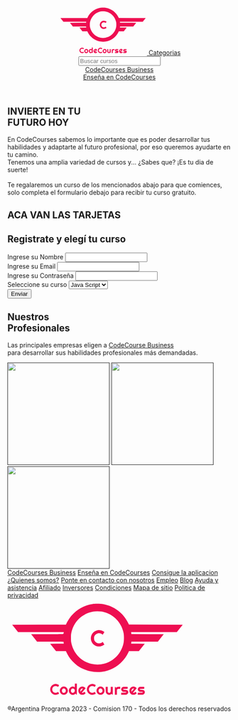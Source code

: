 <!DOCTYPE html>
<html lang="en">
<head>
    <meta charset="UTF-8">
    <meta http-equiv="X-UA-Compatible" content="IE=edge">
    <link rel="stylesheet" href="https://stackpath.bootstrapcdn.com/bootstrap/4.1.3/css/bootstrap.min.css" integrity="sha384-MCw98/SFnGE8fJT3GXwEOngsV7Zt27NXFoaoApmYm81iuXoPkFOJwJ8ERdknLPMO" crossorigin="anonymous">
    <meta name="viewport" content="width=device-width, initial-scale=1.0">
    <link rel="preconnect" href="https://fonts.googleapis.com">
    <link rel="preconnect" href="https://fonts.gstatic.com" crossorigin>
    <link rel="Js" href="./platzi/indexP.js"
    <link href="https://fonts.googleapis.com/css2?family=Inter&display=swap" rel="stylesheet">
    <link rel="stylesheet" href="https://cdn.jsdelivr.net/npm/bootstrap-icons@1.10.3/font/bootstrap-icons.css">
    <link rel="stylesheet" href="./css/style.css">
    <title>Document</title>
</head>
<body>
    <header>
        <div class="contenedor-nav">
            <nav>
                <a href="#">
                    <svg width="200" viewBox="0 0 25 14" fill="none" xmlns="http://www.w3.org/2000/svg">
                        <path d="M11.9654 0.714437C10.8032 0.896997 9.80361 1.44913 9.01993 2.3419C8.8062 2.58679 8.50342 3.04542 8.34758 3.36156L8.22735 3.61091L4.44702 3.61537L0.666687 3.62204L1.08079 4.13856L1.49489 4.6573H4.71196H7.9268L7.91344 4.76193C7.90453 4.82204 7.8934 4.88661 7.88895 4.90665C7.87782 4.94449 7.74424 4.94672 5.60695 4.95117L3.33385 4.95785L3.75017 5.47436L4.16428 5.9931H6.02327C7.49043 5.9931 7.88227 5.99978 7.89118 6.01982C7.89563 6.0354 7.90453 6.10219 7.91344 6.16453L7.9268 6.28253L6.96724 6.28698L6.00992 6.29366L6.42402 6.81017L6.83812 7.32891H7.53274H8.22513L8.35648 7.58939C8.62142 8.12149 8.89971 8.50219 9.3294 8.92075C9.72791 9.30813 10.0819 9.55748 10.5628 9.78902C11.4066 10.1964 12.335 10.3478 13.2901 10.2343C14.8596 10.0495 16.2823 9.02093 16.9925 7.556L17.1038 7.32891H17.8006H18.4953L18.9094 6.81017L19.3235 6.29366L18.3639 6.28698L17.4066 6.28253L17.4222 6.1534C17.4288 6.08438 17.44 6.01982 17.4466 6.00869C17.4511 5.99978 18.2904 5.9931 19.3123 5.9931H21.1669L21.5832 5.47436L21.9973 4.95785L19.7197 4.94672L17.4422 4.93559L17.4266 4.84653C17.4177 4.79755 17.411 4.73522 17.411 4.70627L17.4088 4.6573H20.6236H23.8385L24.2526 4.13856L24.6667 3.62204L20.8819 3.61091L17.0971 3.59978L16.9658 3.33262C16.2889 1.96787 15.011 1.01277 13.4904 0.736701C13.1164 0.667684 12.3372 0.656552 11.9654 0.714437ZM13.1899 1.76527C14.3832 1.92112 15.4719 2.71147 16.0173 3.82242C16.1598 4.11184 16.2956 4.51258 16.3535 4.82427C16.4181 5.16268 16.4136 5.82613 16.3446 6.16898C15.9261 8.25284 13.9335 9.57084 11.8674 9.1278C10.4225 8.82056 9.28709 7.65173 8.98876 6.16898C8.94646 5.95303 8.93979 5.84616 8.93979 5.45878C8.93979 5.07362 8.94646 4.96453 8.98876 4.76416C9.12902 4.08958 9.4563 3.44171 9.90157 2.95414C10.3268 2.48661 10.9101 2.10813 11.489 1.91666C12.0455 1.7341 12.5799 1.68735 13.1899 1.76527Z" fill="#EE0E51"/>
                        <path d="M12.7112 4.38345C12.3951 4.43688 12.0567 4.66619 11.9008 4.93113C11.4088 5.77046 12.1056 6.81016 13.063 6.66545C13.2299 6.63874 13.4815 6.5341 13.5951 6.44504L13.644 6.40497L13.535 6.22909C13.4748 6.13336 13.4214 6.05098 13.4147 6.0443C13.4103 6.03985 13.3635 6.06434 13.3123 6.10219C13.0296 6.30701 12.6355 6.27584 12.3884 6.02649C12.2392 5.87955 12.188 5.7482 12.188 5.52556C12.188 5.36972 12.1969 5.31629 12.2415 5.22501C12.4418 4.81981 12.9517 4.68846 13.3123 4.94894C13.3635 4.98679 13.4103 5.01128 13.4147 5.00682C13.4214 5.00015 13.4748 4.91777 13.535 4.82204L13.644 4.64616L13.5951 4.60831C13.3702 4.43243 12.994 4.33669 12.7112 4.38345Z" fill="#EE0E51"/>
                        <path d="M9.48301 12.149V12.4028L9.41177 12.3605C9.296 12.2959 9.19136 12.2848 9.04887 12.3271C8.81733 12.3939 8.637 12.6365 8.637 12.8837C8.637 13.0106 8.70379 13.1842 8.78617 13.2755C8.98208 13.4914 9.25147 13.5293 9.48301 13.3735L9.59433 13.2978L9.65221 13.3757C9.77021 13.5293 9.77244 13.5226 9.77244 12.6722V11.8929H9.62772H9.48301V12.149ZM9.32939 12.6165C9.5921 12.7545 9.49192 13.1842 9.19804 13.1842C9.03106 13.1842 8.91084 13.0284 8.9331 12.8369C8.95537 12.6343 9.15129 12.5252 9.32939 12.6165Z" fill="#EE0E51"/>
                        <path d="M6.58654 11.9686C6.35945 12.0287 6.18357 12.1801 6.07893 12.405C6.03441 12.503 6.02328 12.5608 6.02105 12.7055C6.02105 12.8636 6.02995 12.9015 6.09452 13.0328C6.17912 13.2042 6.29934 13.3222 6.47522 13.4024C6.65778 13.487 6.90268 13.4848 7.09415 13.3979C7.17207 13.3623 7.24331 13.3222 7.25444 13.3089C7.26558 13.2933 7.24554 13.2421 7.19656 13.1686L7.12086 13.0506L7.03181 13.1107C6.92717 13.1798 6.74684 13.202 6.62216 13.1619C6.28153 13.0484 6.18803 12.5853 6.46187 12.3449C6.61994 12.2068 6.86261 12.189 7.03181 12.3004L7.12309 12.3605L7.18988 12.2558C7.2255 12.1957 7.25667 12.1378 7.25667 12.1222C7.25667 12.0555 6.9383 11.9352 6.76688 11.9397C6.72457 11.9397 6.6422 11.953 6.58654 11.9686Z" fill="#EE0E51"/>
                        <path d="M11.7517 11.9686C11.5246 12.0287 11.3487 12.1801 11.2441 12.405C11.1995 12.503 11.1884 12.5608 11.1862 12.7055C11.1862 12.8636 11.1951 12.9015 11.2596 13.0328C11.3442 13.2042 11.4645 13.3222 11.6403 13.4024C11.8229 13.487 12.0678 13.4848 12.2593 13.3979C12.3372 13.3623 12.4084 13.3222 12.4196 13.3089C12.4307 13.2933 12.4107 13.2421 12.3617 13.1686L12.286 13.0506L12.1969 13.1107C12.0923 13.1798 11.912 13.202 11.7873 13.1619C11.6003 13.0996 11.4645 12.9081 11.4645 12.7055C11.4645 12.503 11.6003 12.3115 11.7873 12.2491C11.912 12.2068 12.0923 12.2313 12.1969 12.3004L12.2882 12.3605L12.355 12.2558C12.3906 12.1957 12.4218 12.1378 12.4218 12.1222C12.4218 12.0555 12.1034 11.9352 11.932 11.9397C11.8897 11.9397 11.8073 11.953 11.7517 11.9686Z" fill="#EE0E51"/>
                        <path d="M7.75983 12.3293C7.5461 12.3983 7.36799 12.6477 7.36799 12.8836C7.36799 13.0061 7.43033 13.1708 7.51493 13.2688C7.63515 13.4091 7.74869 13.4603 7.93571 13.4603C8.12272 13.4603 8.23626 13.4091 8.35649 13.2688C8.44109 13.1708 8.50342 13.0061 8.50342 12.8836C8.50342 12.6788 8.36539 12.4495 8.18951 12.3582C8.07151 12.3003 7.89341 12.287 7.75983 12.3293ZM8.05816 12.612C8.0871 12.6276 8.13608 12.6744 8.16502 12.7167C8.20955 12.7812 8.21623 12.8146 8.20732 12.9148C8.20064 13.0194 8.18728 13.0462 8.11827 13.1107C7.91567 13.2955 7.6307 13.1241 7.66409 12.8369C7.68636 12.6387 7.8845 12.5252 8.05816 12.612Z" fill="#EE0E51"/>
                        <path d="M10.3513 12.3382C10.1353 12.4117 9.97281 12.6454 9.97281 12.8836C9.97281 13.0105 10.0396 13.1842 10.122 13.2755C10.2466 13.4135 10.3557 13.4603 10.5405 13.4603C10.7164 13.4603 10.8277 13.4157 10.939 13.2977L11.0058 13.2287L10.9056 13.1263C10.8121 13.0306 10.8055 13.0284 10.7743 13.0662C10.7142 13.1397 10.6318 13.1842 10.5583 13.1842C10.5183 13.1842 10.4849 13.1775 10.4849 13.1708C10.4849 13.1619 10.7654 12.8191 10.9724 12.5764C11.0058 12.5386 11.0014 12.5297 10.9168 12.4495C10.8233 12.3627 10.6474 12.2937 10.5316 12.2937C10.5005 12.2959 10.4181 12.3137 10.3513 12.3382ZM10.614 12.6009C10.5851 12.6655 10.2934 13.0239 10.2778 13.0128C10.2667 13.0061 10.2622 12.9415 10.2667 12.8703C10.2756 12.7345 10.3313 12.6454 10.4292 12.6053C10.4849 12.5809 10.6251 12.5786 10.614 12.6009Z" fill="#EE0E51"/>
                        <path d="M12.9249 12.3293C12.7112 12.3983 12.5331 12.6477 12.5331 12.8836C12.5331 13.0061 12.5954 13.1708 12.68 13.2688C12.8003 13.4091 12.9138 13.4603 13.1008 13.4603C13.2878 13.4603 13.4014 13.4091 13.5216 13.2688C13.6062 13.1708 13.6685 13.0061 13.6685 12.8836C13.6685 12.6788 13.5305 12.4495 13.3546 12.3582C13.2366 12.3003 13.0585 12.287 12.9249 12.3293ZM13.2233 12.612C13.2522 12.6276 13.3012 12.6744 13.3301 12.7167C13.3747 12.7812 13.3813 12.8146 13.3724 12.9148C13.3658 13.0194 13.3524 13.0462 13.2834 13.1107C13.0808 13.2955 12.7958 13.1241 12.8292 12.8369C12.8515 12.6387 13.0496 12.5252 13.2233 12.612Z" fill="#EE0E51"/>
                        <path d="M17.5424 12.3382C17.3264 12.4117 17.1639 12.6454 17.1639 12.8836C17.1639 13.0105 17.2307 13.1842 17.3131 13.2755C17.4377 13.4135 17.5468 13.4603 17.7316 13.4603C17.9075 13.4603 18.0188 13.4157 18.1301 13.2977L18.1969 13.2287L18.0967 13.1263C18.0032 13.0306 17.9966 13.0284 17.9654 13.0662C17.9053 13.1397 17.8229 13.1842 17.7494 13.1842C17.7094 13.1842 17.676 13.1775 17.676 13.1708C17.676 13.1619 17.9565 12.8191 18.1635 12.5764C18.1969 12.5386 18.1925 12.5297 18.1079 12.4495C18.0144 12.3627 17.8385 12.2937 17.7227 12.2937C17.6915 12.2959 17.6092 12.3137 17.5424 12.3382ZM17.8051 12.6009C17.7761 12.6655 17.4845 13.0239 17.4689 13.0128C17.4578 13.0061 17.4533 12.9415 17.4578 12.8703C17.4667 12.7345 17.5223 12.6454 17.6203 12.6053C17.676 12.5809 17.8162 12.5786 17.8051 12.6009Z" fill="#EE0E51"/>
                        <path d="M13.8244 12.6788C13.8244 13.084 13.8511 13.1953 13.9713 13.32C14.0715 13.4224 14.2363 13.4848 14.3632 13.4669C14.4121 13.4603 14.5012 13.4246 14.5591 13.389L14.6659 13.3222L14.7127 13.3868C14.7394 13.4224 14.775 13.4514 14.7928 13.4514C14.8218 13.4514 14.8262 13.369 14.8262 12.8948V12.3382H14.6815H14.5368V12.6721C14.5368 12.9282 14.5279 13.0239 14.5034 13.0729C14.4366 13.2042 14.2852 13.2243 14.1784 13.1196L14.1138 13.0551V12.6966V12.3382H13.9691H13.8244V12.6788Z" fill="#EE0E51"/>
                        <path d="M15.1157 12.8948V13.4514H15.2604H15.4051V13.104V12.7567L15.4697 12.6922C15.5298 12.6321 15.5476 12.6276 15.7034 12.6276H15.8726V12.4807V12.3337L15.6767 12.3426C15.5186 12.3493 15.4608 12.3627 15.3762 12.4094L15.2715 12.4673L15.2248 12.4027C15.2003 12.3671 15.1646 12.3382 15.1468 12.3382C15.1201 12.3382 15.1157 12.4272 15.1157 12.8948Z" fill="#EE0E51"/>
                        <path d="M16.2622 12.3538C16.1353 12.3849 16.0062 12.5586 16.0062 12.6944C16.0062 12.7857 16.0841 12.9282 16.1643 12.986C16.2288 13.0328 16.2734 13.0417 16.4737 13.0506C16.6897 13.0617 16.7075 13.0662 16.7075 13.1063C16.7075 13.1486 16.6897 13.1508 16.358 13.1575L16.0062 13.1642V13.3066V13.4514H16.358C16.6786 13.4514 16.7186 13.4469 16.8077 13.4001C16.9902 13.3089 17.0593 13.0706 16.9479 12.9193C16.8544 12.7968 16.801 12.7745 16.545 12.7612C16.309 12.7501 16.3068 12.7501 16.3068 12.6944V12.6387L16.614 12.6321C16.9524 12.6254 16.9235 12.641 16.9235 12.4606C16.9235 12.4183 16.9235 12.3716 16.9212 12.3604C16.919 12.3382 16.3491 12.3337 16.2622 12.3538Z" fill="#EE0E51"/>
                        <path d="M18.5999 12.3538C18.473 12.3849 18.3439 12.5586 18.3439 12.6944C18.3439 12.7857 18.4218 12.9282 18.5019 12.986C18.5665 13.0328 18.611 13.0417 18.8114 13.0506C19.0274 13.0617 19.0452 13.0662 19.0452 13.1063C19.0452 13.1486 19.0274 13.1508 18.6956 13.1575L18.3439 13.1642V13.3066V13.4514H18.6956C19.0162 13.4514 19.0563 13.4469 19.1453 13.4001C19.3279 13.3089 19.3969 13.0706 19.2856 12.9193C19.1921 12.7968 19.1387 12.7745 18.8826 12.7612C18.6466 12.7501 18.6444 12.7501 18.6444 12.6944V12.6387L18.9517 12.6321C19.2901 12.6254 19.2611 12.641 19.2611 12.4606C19.2611 12.4183 19.2611 12.3716 19.2589 12.3604C19.2567 12.3382 18.6867 12.3337 18.5999 12.3538Z" fill="#EE0E51"/>
                    </svg>
                </a>
                <a class="a-header" href="#">
                    Categorias
                </a>
                <div class="contenedor-buscador">
                    <i class="bi bi-search"></i>
                    <input id="busqueda" type="text" placeholder="Buscar cursos">
                </div>
                <div class="contenedor-enlace1">
                    <a class="a-header" href="#">
                        <span>CodeCourses</span>
                        <span>Business</span>
                    </a>
                </div>
                <div class="contenedor-enlace2">
                    <a class="a-header" href="#">
                        <span>Enseña en</span>
                        <span>CodeCourses</span>
                    </a>
                </div>
                <div class="contenedor-iconos">
                    <a class="a-header" href="#">
                        <i id="laca" class="bi bi-cart3"></i>
                    </a>
                    <a class="a-header" href="#">
                        <i class="bi bi-person-circle"></i>
                    </a>
                    <a class="a-header" href="#">
                        <i class="bi bi-list"></i>
                    </a>
                </div>
            </nav>
        </div>
    </header>
    <main>
        <section id="seccion-texto">
            <div class="contenedor-texto">
                <h1>INVIERTE EN TU <br> FUTURO HOY</h1>
                <p>En CodeCourses sabemos lo importante que es poder desarrollar tus habilidades y adaptarte al futuro profesional, por eso queremos ayudarte en tu camino. <br> Tenemos una amplia variedad de cursos y... ¿Sabes que? ¡Es tu dia de suerte! <br><br> Te regalaremos un curso de los mencionados abajo para que comiences, solo completa el formulario debajo para recibir tu curso gratuito.</p>
            </div>
        </section>
        <section id="seccion-tarjetas">
            <div class="contenedor-tarjetas">
                <h2>ACA VAN LAS TARJETAS</h2>
            </div>
        </section>
        <section id="seccion-formmulario">
            <div class="contenedor-formulario">
                <h2 id="h2-formulario">Registrate y elegí tu curso</h2>
                <form id="formularioUsuarios">
                    <div class="contenedor-input">
                        <label for="">Ingrese su Nombre</label>
                        <input type="text">
                    </div>
                    <div class="contenedor-input">
                        <label for="">Ingrese su Email</label>
                        <input type="email">
                    </div>
                    <div class="contenedor-input">
                        <label for="">Ingrese su Contraseña</label>
                        <input type="password">
                    </div>
                    <div class="contenedor-input">
                        <label for="">Seleccione su curso</label>
                        <select name="selecione" id="seleccione">
                            <option value="java script">Java Script</option>
                            <option value="PHP">PHP</option>
                            <option value="C#">c#</option>
                            <option value="Python">Python</option>
                        </select>
                    </div>
                    <div class="contenedor-boton">
                    <input type="submit" value="Enviar" class="btn-enviar"/>
                    </div>
                </form>
            </div>
        </section>
        <section id="seccion-profesionales"> 
            <h2 id="h2-profesionales">Nuestros <br> Profesionales</h2>
            <div class="row row-cols-1 row-cols-md-2 g-4" id="card-template">    
            </div>
        </section>
    </main>
    <footer>
        <div class="Contenedor-empresas">
            <p>Las principales empresas eligen a <a href="#"><span class="texto-rojo">CodeCourse Business</span></a> <br> para desarrollar sus habilidades profesionales más demandadas.</p>
            <a href=""><img src="https://i.ibb.co/6yqTKK8/evenbrite.png" alt="" width="230px"></a>
            <a href=""><img src="https://i.ibb.co/5L72Z41/nasdaq.png" alt="" width="230px"></a>
            <a href=""><img src="https://i.ibb.co/GP5yDkv/rational.png" alt="" width="230px"></a>
        </div>
        <div class="contenedor-links-logo">
            <div class="contenedor-links">
                <a href="#">CodeCourses Business</a>
                <a href="#">Enseña en CodeCourses</a>
                <a href="#">Consigue la aplicacion</a>
                <a href="#">¿Quienes somos?</a>
                <a href="#">Ponte en contacto con nosotros</a>
                <a href="#">Empleo</a>
                <a href="#">Blog</a>
                <a href="#">Ayuda y asistencia</a>
                <a href="#">Afiliado</a>
                <a href="#">Inversores</a>
                <a href="#">Condiciones</a>
                <a href="#">Mapa de sitio</a>
                <a href="#">Politica de privacidad</a>
            </div>
            <div class="contenedor-logo">
                <svg width="400" viewBox="0 0 25 14" fill="none" xmlns="http://www.w3.org/2000/svg">
                    <path d="M11.9654 0.714437C10.8032 0.896997 9.80361 1.44913 9.01993 2.3419C8.8062 2.58679 8.50342 3.04542 8.34758 3.36156L8.22735 3.61091L4.44702 3.61537L0.666687 3.62204L1.08079 4.13856L1.49489 4.6573H4.71196H7.9268L7.91344 4.76193C7.90453 4.82204 7.8934 4.88661 7.88895 4.90665C7.87782 4.94449 7.74424 4.94672 5.60695 4.95117L3.33385 4.95785L3.75017 5.47436L4.16428 5.9931H6.02327C7.49043 5.9931 7.88227 5.99978 7.89118 6.01982C7.89563 6.0354 7.90453 6.10219 7.91344 6.16453L7.9268 6.28253L6.96724 6.28698L6.00992 6.29366L6.42402 6.81017L6.83812 7.32891H7.53274H8.22513L8.35648 7.58939C8.62142 8.12149 8.89971 8.50219 9.3294 8.92075C9.72791 9.30813 10.0819 9.55748 10.5628 9.78902C11.4066 10.1964 12.335 10.3478 13.2901 10.2343C14.8596 10.0495 16.2823 9.02093 16.9925 7.556L17.1038 7.32891H17.8006H18.4953L18.9094 6.81017L19.3235 6.29366L18.3639 6.28698L17.4066 6.28253L17.4222 6.1534C17.4288 6.08438 17.44 6.01982 17.4466 6.00869C17.4511 5.99978 18.2904 5.9931 19.3123 5.9931H21.1669L21.5832 5.47436L21.9973 4.95785L19.7197 4.94672L17.4422 4.93559L17.4266 4.84653C17.4177 4.79755 17.411 4.73522 17.411 4.70627L17.4088 4.6573H20.6236H23.8385L24.2526 4.13856L24.6667 3.62204L20.8819 3.61091L17.0971 3.59978L16.9658 3.33262C16.2889 1.96787 15.011 1.01277 13.4904 0.736701C13.1164 0.667684 12.3372 0.656552 11.9654 0.714437ZM13.1899 1.76527C14.3832 1.92112 15.4719 2.71147 16.0173 3.82242C16.1598 4.11184 16.2956 4.51258 16.3535 4.82427C16.4181 5.16268 16.4136 5.82613 16.3446 6.16898C15.9261 8.25284 13.9335 9.57084 11.8674 9.1278C10.4225 8.82056 9.28709 7.65173 8.98876 6.16898C8.94646 5.95303 8.93979 5.84616 8.93979 5.45878C8.93979 5.07362 8.94646 4.96453 8.98876 4.76416C9.12902 4.08958 9.4563 3.44171 9.90157 2.95414C10.3268 2.48661 10.9101 2.10813 11.489 1.91666C12.0455 1.7341 12.5799 1.68735 13.1899 1.76527Z" fill="#EE0E51"/>
                    <path d="M12.7112 4.38345C12.3951 4.43688 12.0567 4.66619 11.9008 4.93113C11.4088 5.77046 12.1056 6.81016 13.063 6.66545C13.2299 6.63874 13.4815 6.5341 13.5951 6.44504L13.644 6.40497L13.535 6.22909C13.4748 6.13336 13.4214 6.05098 13.4147 6.0443C13.4103 6.03985 13.3635 6.06434 13.3123 6.10219C13.0296 6.30701 12.6355 6.27584 12.3884 6.02649C12.2392 5.87955 12.188 5.7482 12.188 5.52556C12.188 5.36972 12.1969 5.31629 12.2415 5.22501C12.4418 4.81981 12.9517 4.68846 13.3123 4.94894C13.3635 4.98679 13.4103 5.01128 13.4147 5.00682C13.4214 5.00015 13.4748 4.91777 13.535 4.82204L13.644 4.64616L13.5951 4.60831C13.3702 4.43243 12.994 4.33669 12.7112 4.38345Z" fill="#EE0E51"/>
                    <path d="M9.48301 12.149V12.4028L9.41177 12.3605C9.296 12.2959 9.19136 12.2848 9.04887 12.3271C8.81733 12.3939 8.637 12.6365 8.637 12.8837C8.637 13.0106 8.70379 13.1842 8.78617 13.2755C8.98208 13.4914 9.25147 13.5293 9.48301 13.3735L9.59433 13.2978L9.65221 13.3757C9.77021 13.5293 9.77244 13.5226 9.77244 12.6722V11.8929H9.62772H9.48301V12.149ZM9.32939 12.6165C9.5921 12.7545 9.49192 13.1842 9.19804 13.1842C9.03106 13.1842 8.91084 13.0284 8.9331 12.8369C8.95537 12.6343 9.15129 12.5252 9.32939 12.6165Z" fill="#EE0E51"/>
                    <path d="M6.58654 11.9686C6.35945 12.0287 6.18357 12.1801 6.07893 12.405C6.03441 12.503 6.02328 12.5608 6.02105 12.7055C6.02105 12.8636 6.02995 12.9015 6.09452 13.0328C6.17912 13.2042 6.29934 13.3222 6.47522 13.4024C6.65778 13.487 6.90268 13.4848 7.09415 13.3979C7.17207 13.3623 7.24331 13.3222 7.25444 13.3089C7.26558 13.2933 7.24554 13.2421 7.19656 13.1686L7.12086 13.0506L7.03181 13.1107C6.92717 13.1798 6.74684 13.202 6.62216 13.1619C6.28153 13.0484 6.18803 12.5853 6.46187 12.3449C6.61994 12.2068 6.86261 12.189 7.03181 12.3004L7.12309 12.3605L7.18988 12.2558C7.2255 12.1957 7.25667 12.1378 7.25667 12.1222C7.25667 12.0555 6.9383 11.9352 6.76688 11.9397C6.72457 11.9397 6.6422 11.953 6.58654 11.9686Z" fill="#EE0E51"/>
                    <path d="M11.7517 11.9686C11.5246 12.0287 11.3487 12.1801 11.2441 12.405C11.1995 12.503 11.1884 12.5608 11.1862 12.7055C11.1862 12.8636 11.1951 12.9015 11.2596 13.0328C11.3442 13.2042 11.4645 13.3222 11.6403 13.4024C11.8229 13.487 12.0678 13.4848 12.2593 13.3979C12.3372 13.3623 12.4084 13.3222 12.4196 13.3089C12.4307 13.2933 12.4107 13.2421 12.3617 13.1686L12.286 13.0506L12.1969 13.1107C12.0923 13.1798 11.912 13.202 11.7873 13.1619C11.6003 13.0996 11.4645 12.9081 11.4645 12.7055C11.4645 12.503 11.6003 12.3115 11.7873 12.2491C11.912 12.2068 12.0923 12.2313 12.1969 12.3004L12.2882 12.3605L12.355 12.2558C12.3906 12.1957 12.4218 12.1378 12.4218 12.1222C12.4218 12.0555 12.1034 11.9352 11.932 11.9397C11.8897 11.9397 11.8073 11.953 11.7517 11.9686Z" fill="#EE0E51"/>
                    <path d="M7.75983 12.3293C7.5461 12.3983 7.36799 12.6477 7.36799 12.8836C7.36799 13.0061 7.43033 13.1708 7.51493 13.2688C7.63515 13.4091 7.74869 13.4603 7.93571 13.4603C8.12272 13.4603 8.23626 13.4091 8.35649 13.2688C8.44109 13.1708 8.50342 13.0061 8.50342 12.8836C8.50342 12.6788 8.36539 12.4495 8.18951 12.3582C8.07151 12.3003 7.89341 12.287 7.75983 12.3293ZM8.05816 12.612C8.0871 12.6276 8.13608 12.6744 8.16502 12.7167C8.20955 12.7812 8.21623 12.8146 8.20732 12.9148C8.20064 13.0194 8.18728 13.0462 8.11827 13.1107C7.91567 13.2955 7.6307 13.1241 7.66409 12.8369C7.68636 12.6387 7.8845 12.5252 8.05816 12.612Z" fill="#EE0E51"/>
                    <path d="M10.3513 12.3382C10.1353 12.4117 9.97281 12.6454 9.97281 12.8836C9.97281 13.0105 10.0396 13.1842 10.122 13.2755C10.2466 13.4135 10.3557 13.4603 10.5405 13.4603C10.7164 13.4603 10.8277 13.4157 10.939 13.2977L11.0058 13.2287L10.9056 13.1263C10.8121 13.0306 10.8055 13.0284 10.7743 13.0662C10.7142 13.1397 10.6318 13.1842 10.5583 13.1842C10.5183 13.1842 10.4849 13.1775 10.4849 13.1708C10.4849 13.1619 10.7654 12.8191 10.9724 12.5764C11.0058 12.5386 11.0014 12.5297 10.9168 12.4495C10.8233 12.3627 10.6474 12.2937 10.5316 12.2937C10.5005 12.2959 10.4181 12.3137 10.3513 12.3382ZM10.614 12.6009C10.5851 12.6655 10.2934 13.0239 10.2778 13.0128C10.2667 13.0061 10.2622 12.9415 10.2667 12.8703C10.2756 12.7345 10.3313 12.6454 10.4292 12.6053C10.4849 12.5809 10.6251 12.5786 10.614 12.6009Z" fill="#EE0E51"/>
                    <path d="M12.9249 12.3293C12.7112 12.3983 12.5331 12.6477 12.5331 12.8836C12.5331 13.0061 12.5954 13.1708 12.68 13.2688C12.8003 13.4091 12.9138 13.4603 13.1008 13.4603C13.2878 13.4603 13.4014 13.4091 13.5216 13.2688C13.6062 13.1708 13.6685 13.0061 13.6685 12.8836C13.6685 12.6788 13.5305 12.4495 13.3546 12.3582C13.2366 12.3003 13.0585 12.287 12.9249 12.3293ZM13.2233 12.612C13.2522 12.6276 13.3012 12.6744 13.3301 12.7167C13.3747 12.7812 13.3813 12.8146 13.3724 12.9148C13.3658 13.0194 13.3524 13.0462 13.2834 13.1107C13.0808 13.2955 12.7958 13.1241 12.8292 12.8369C12.8515 12.6387 13.0496 12.5252 13.2233 12.612Z" fill="#EE0E51"/>
                    <path d="M17.5424 12.3382C17.3264 12.4117 17.1639 12.6454 17.1639 12.8836C17.1639 13.0105 17.2307 13.1842 17.3131 13.2755C17.4377 13.4135 17.5468 13.4603 17.7316 13.4603C17.9075 13.4603 18.0188 13.4157 18.1301 13.2977L18.1969 13.2287L18.0967 13.1263C18.0032 13.0306 17.9966 13.0284 17.9654 13.0662C17.9053 13.1397 17.8229 13.1842 17.7494 13.1842C17.7094 13.1842 17.676 13.1775 17.676 13.1708C17.676 13.1619 17.9565 12.8191 18.1635 12.5764C18.1969 12.5386 18.1925 12.5297 18.1079 12.4495C18.0144 12.3627 17.8385 12.2937 17.7227 12.2937C17.6915 12.2959 17.6092 12.3137 17.5424 12.3382ZM17.8051 12.6009C17.7761 12.6655 17.4845 13.0239 17.4689 13.0128C17.4578 13.0061 17.4533 12.9415 17.4578 12.8703C17.4667 12.7345 17.5223 12.6454 17.6203 12.6053C17.676 12.5809 17.8162 12.5786 17.8051 12.6009Z" fill="#EE0E51"/>
                    <path d="M13.8244 12.6788C13.8244 13.084 13.8511 13.1953 13.9713 13.32C14.0715 13.4224 14.2363 13.4848 14.3632 13.4669C14.4121 13.4603 14.5012 13.4246 14.5591 13.389L14.6659 13.3222L14.7127 13.3868C14.7394 13.4224 14.775 13.4514 14.7928 13.4514C14.8218 13.4514 14.8262 13.369 14.8262 12.8948V12.3382H14.6815H14.5368V12.6721C14.5368 12.9282 14.5279 13.0239 14.5034 13.0729C14.4366 13.2042 14.2852 13.2243 14.1784 13.1196L14.1138 13.0551V12.6966V12.3382H13.9691H13.8244V12.6788Z" fill="#EE0E51"/>
                    <path d="M15.1157 12.8948V13.4514H15.2604H15.4051V13.104V12.7567L15.4697 12.6922C15.5298 12.6321 15.5476 12.6276 15.7034 12.6276H15.8726V12.4807V12.3337L15.6767 12.3426C15.5186 12.3493 15.4608 12.3627 15.3762 12.4094L15.2715 12.4673L15.2248 12.4027C15.2003 12.3671 15.1646 12.3382 15.1468 12.3382C15.1201 12.3382 15.1157 12.4272 15.1157 12.8948Z" fill="#EE0E51"/>
                    <path d="M16.2622 12.3538C16.1353 12.3849 16.0062 12.5586 16.0062 12.6944C16.0062 12.7857 16.0841 12.9282 16.1643 12.986C16.2288 13.0328 16.2734 13.0417 16.4737 13.0506C16.6897 13.0617 16.7075 13.0662 16.7075 13.1063C16.7075 13.1486 16.6897 13.1508 16.358 13.1575L16.0062 13.1642V13.3066V13.4514H16.358C16.6786 13.4514 16.7186 13.4469 16.8077 13.4001C16.9902 13.3089 17.0593 13.0706 16.9479 12.9193C16.8544 12.7968 16.801 12.7745 16.545 12.7612C16.309 12.7501 16.3068 12.7501 16.3068 12.6944V12.6387L16.614 12.6321C16.9524 12.6254 16.9235 12.641 16.9235 12.4606C16.9235 12.4183 16.9235 12.3716 16.9212 12.3604C16.919 12.3382 16.3491 12.3337 16.2622 12.3538Z" fill="#EE0E51"/>
                    <path d="M18.5999 12.3538C18.473 12.3849 18.3439 12.5586 18.3439 12.6944C18.3439 12.7857 18.4218 12.9282 18.5019 12.986C18.5665 13.0328 18.611 13.0417 18.8114 13.0506C19.0274 13.0617 19.0452 13.0662 19.0452 13.1063C19.0452 13.1486 19.0274 13.1508 18.6956 13.1575L18.3439 13.1642V13.3066V13.4514H18.6956C19.0162 13.4514 19.0563 13.4469 19.1453 13.4001C19.3279 13.3089 19.3969 13.0706 19.2856 12.9193C19.1921 12.7968 19.1387 12.7745 18.8826 12.7612C18.6466 12.7501 18.6444 12.7501 18.6444 12.6944V12.6387L18.9517 12.6321C19.2901 12.6254 19.2611 12.641 19.2611 12.4606C19.2611 12.4183 19.2611 12.3716 19.2589 12.3604C19.2567 12.3382 18.6867 12.3337 18.5999 12.3538Z" fill="#EE0E51"/>
                </svg>
            </div>
        </div>
        <div class="contenedor-copyright">
            <p>®Argentina Programa 2023 - Comision 170 - Todos los derechos reservados</p>
        </div>
    </footer>
</body>
<script src="./index.js"></script>
</html>
